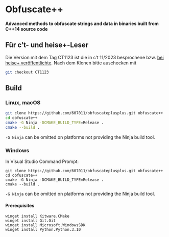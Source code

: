 # Obfuscate++

**Advanced methods to obfuscate strings and data in binaries built from C++14 source code**


## Für c’t- und heise+-Leser

Die Version mit dem Tag CT1123 ist die in c’t 11/2023 besprochene bzw. [bei heise+ veröffentlichte](https://heise.de/-8526330). Nach dem Klonen bitte auschecken mit

```bash
git checkout CT1123
```


## Build

### Linux, macOS

```bash
git clone https://github.com/607011/obfuscateplusplus.git obfuscate++
cd obfuscate++
cmake -G Ninja -DCMAKE_BUILD_TYPE=Release .
cmake --build .
```

`-G Ninja` can be omitted on platforms not providing the Ninja build tool.

### Windows

In Visual Studio Command Prompt:

```
git clone https://github.com/607011/obfuscateplusplus.git obfuscate++
cd obfuscate++
cmake -G Ninja -DCMAKE_BUILD_TYPE=Release .
cmake --build .
```

`-G Ninja` can be omitted on platforms not providing the Ninja build tool.

#### Prerequisites

```
winget install Kitware.CMake
winget install Git.Git
winget install Microsoft.WindowsSDK
winget install Python.Python.3.10
```
